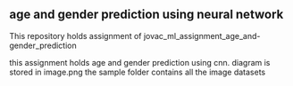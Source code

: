 ## age and gender prediction using neural network

This repository holds assignment of jovac_ml_assignment_age_and-gender_prediction 

this assignment holds age and gender prediction using cnn.
diagram is stored in image.png
the sample folder contains all the image datasets
